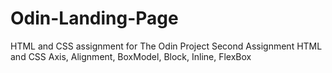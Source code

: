 # Odin-Landing-Page
HTML and CSS assignment for The Odin Project
Second Assignment
HTML and CSS Axis, Alignment, BoxModel, Block, Inline, FlexBox